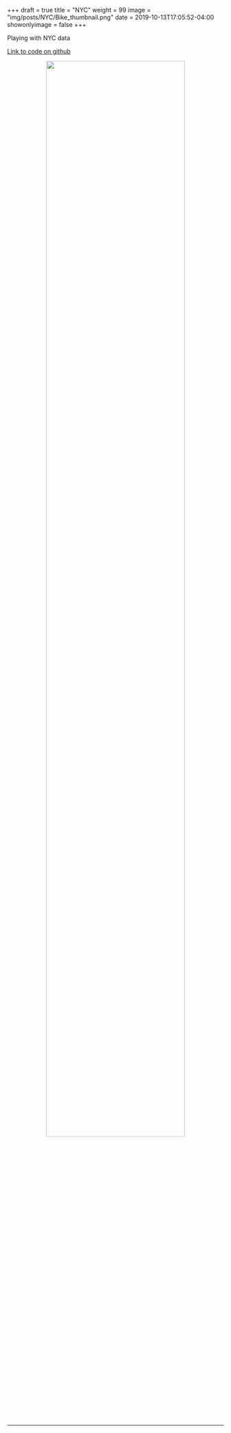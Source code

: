 +++
draft = true
title = "NYC"
weight = 99
image = "img/posts/NYC/Bike_thumbnail.png"
date = 2019-10-13T17:05:52-04:00
showonlyimage = false
+++

Playing with NYC data
<!--more-->

<a href="https://github.com/joemarlo/nyc-data">Link to code on github</a>


<p align="center">
<img src="/img/posts/NYC/Commuting.png" width=80%>
</p>

<br>

---
